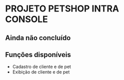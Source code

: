 # PROJETO PETSHOP INTRA CONSOLE

## Ainda não concluído

## Funções disponíveis
- Cadastro de cliente e de pet
- Exibição de cliente e de pet